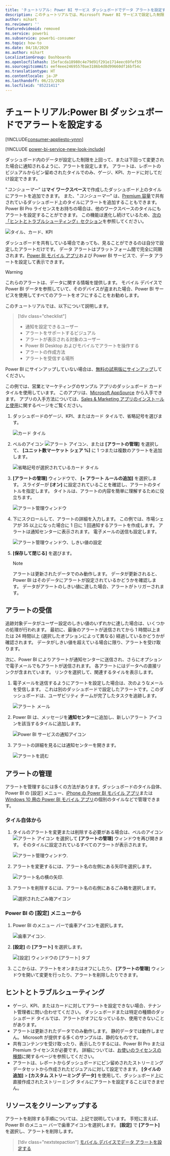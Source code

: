 ```yaml
---
title: 'チュートリアル: Power BI サービス ダッシュボードでデータ アラートを設定する'
description: このチュートリアルでは、Microsoft Power BI サービスで設定した制限を超えてダッシュボード内のデータが変更された場合に通知されるように、アラートを設定する方法について説明します。
author: mihart
ms.reviewer: ''
featuredvideoid: removed
ms.service: powerbi
ms.subservice: powerbi-consumer
ms.topic: how-to
ms.date: 04/18/2020
ms.author: mihart
LocalizationGroup: Dashboards
ms.openlocfilehash: 15efacda18980c4e79d91f291e1714eec69fef59
ms.sourcegitcommit: eef4eee24695570ae3186b4d8d99660df16bf54c
ms.translationtype: HT
ms.contentlocale: ja-JP
ms.lasthandoff: 06/23/2020
ms.locfileid: "85221411"
---
```

# <a name="tutorial-set-alerts-on-power-bi-dashboards"></a>チュートリアル:Power BI ダッシュボードでアラートを設定する

[!INCLUDE[consumer-appliesto-ynnn](../includes/consumer-appliesto-ynnn.md)]

[!INCLUDE [power-bi-service-new-look-include](../includes/power-bi-service-new-look-include.md)]

ダッシュボード内のデータが設定した制限を上回って、または下回って変更された場合に通知されるように、アラートを設定します。 アラートは、レポートのビジュアルからピン留めされたタイルでのみ、ゲージ、KPI、カードに対してだけ設定できます。 

"*コンシューマー*" は**マイ ワークスペース**で作成したダッシュボード上のタイルにアラートを追加できます。 また、"*コンシューマー*" は、[Premium 容量](end-user-license.md)で共有されているダッシュボード上のタイルにアラートを追加することもできます。 Power BI Pro ライセンスをお持ちの場合は、他のワークスペースのタイルにもアラートを設定することができます。
この機能は進化し続けているため、[次の「ヒントとトラブルシューティング」セクション](#tips-and-troubleshooting)を参照してください。

![タイル、カード、KPI](media/end-user-alerts/card-gauge-kpi.png)

ダッシュボードを共有している場合であっても、見ることができるのは自分で設定したアラートだけです。 データ アラートはプラットフォーム間で完全に同期されます。[Power BI モバイル アプリ](mobile/mobile-set-data-alerts-in-the-mobile-apps.md)および Power BI サービスで、データ アラートを設定して表示できます。 

> [!WARNING]
> これらのアラートは、データに関する情報を提供します。 モバイル デバイスで Power BI データを参照していて、そのデバイスが盗まれた場合、Power BI サービスを使用してすべてのアラートをオフにすることをお勧めします。
> 

このチュートリアルでは、以下について説明します。
> [!div class="checklist"]
> * 通知を設定できるユーザー
> * アラートをサポートするビジュアル
> * アラートが表示される対象のユーザー
> * Power BI Desktop およびモバイルでアラートを操作する
> * アラートの作成方法
> * アラートを受信する場所

Power BI にサインアップしていない場合は、[無料の試用版にサインアップ](https://app.powerbi.com/signupredirect?pbi_source=web)してください。

この例では、営業とマーケティングのサンプル アプリのダッシュボード カード タイルを使用しています。 このアプリは、[Microsoft AppSource](https://appsource.microsoft.com) から入手できます。 アプリの入手方法については、[Sales & Marketing アプリのインストールと使用](end-user-app-marketing.md)に関するページをご覧ください。

1. ダッシュボードのゲージ、KPI、またはカード タイルで、省略記号を選びます。
   
   ![カード タイル](media/end-user-alerts/power-bi-cards.png)
2. ベルのアイコン ![アラート アイコン](media/end-user-alerts/power-bi-bell-icon.png)、または **[アラートの管理]** を選択して、 **[ユニット数マーケット シェア %]** に 1 つまたは複数のアラートを追加します。

   ![省略記号が選択されているカード タイル](media/end-user-alerts/power-bi-ellipses.png)

   
1. **[アラートの管理]** ウィンドウで、 **[+ アラート ルールの追加]** を選択します。  スライダーが **[オン]** に設定されていることを確認し、アラートのタイトルを指定します。 タイトルは、アラートの内容を簡単に理解するために役立ちます。
   
   ![アラート管理ウィンドウ](media/end-user-alerts/power-bi-manage-alert.png)
4. 下にスクロールして、アラートの詳細を入力します。  この例では、市場シェアが 35 以上になった場合に 1 日に 1 回通知するアラートを作成します。 アラートは通知センターに表示されます。 電子メールの送信も設定します。
   
   ![アラート管理ウィンドウ、しきい値の設定](media/end-user-alerts/power-bi-manage-alert-details.png)
5. **[保存して閉じる]** を選びます。
 
   > [!NOTE]
   > アラートは更新されたデータでのみ動作します。 データが更新されると、Power BI はそのデータにアラートが設定されているかどうかを確認します。 データがアラートのしきい値に達した場合、アラートがトリガーされます。 
   > 

## <a name="receiving-alerts"></a>アラートの受信
追跡対象データがユーザー設定のしきい値のいずれかに達した場合は、いくつかの処理が行われます。 最初に、最後のアラートが送信されてから 1 時間以上または 24 時間以上 (選択したオプションによって異なる) 経過しているかどうかが確認されます。 データがしきい値を超えている場合に限り、アラートを受け取ります。

次に、Power BI によりアラートが通知センターに送信され、さらにオプションで電子メールでもアラートが送信されます。 各アラートにはデータへの直接リンクが含まれています。 リンクを選択して、関連するタイルを表示します。  

1. 電子メールを送信するようにアラートを設定した場合は、次のようなメールを受信します。 これは別のダッシュボードで設定したアラートです。このダッシュボードは、ユーザビリティ チームが完了したタスクを追跡します。
   
   ![アラート メール](media/end-user-alerts/power-bi-alert-email.png)
2. Power BI は、メッセージを**通知センター**に追加し、新しいアラート アイコンを該当するタイルに追加します。
   
   ![Power BI サービスの通知アイコン](media/end-user-alerts/power-bi-task-alert.png)
3. アラートの詳細を見るには通知センターを開きます。
   
    ![アラートを読む](media/end-user-alerts/power-bi-notification.png)
   
  

## <a name="managing-alerts"></a>アラートの管理

アラートを管理するには多くの方法があります。ダッシュボードのタイル自体、Power BI の [設定] メニュー、[iPhone の Power BI モバイル アプリ](mobile/mobile-set-data-alerts-in-the-mobile-apps.md)または [Windows 10 用の Power BI モバイル アプリ](mobile/mobile-set-data-alerts-in-the-mobile-apps.md)の個別のタイルなどで管理できます。

### <a name="from-the-tile-itself"></a>タイル自体から

1. タイルのアラートを変更または削除する必要がある場合は、ベルのアイコン ![アラート アイコン](media/end-user-alerts/power-bi-bell-icon.png) を選択して **[アラートの管理]** ウィンドウを再び開きます。 そのタイルに設定されているすべてのアラートが表示されます。
   
    ![アラート管理ウィンドウ](media/end-user-alerts/power-bi-manage-alerts.png).
2. アラートを変更するには、アラート名の左側にある矢印を選択します。
   
    ![アラート名の横の矢印](media/end-user-alerts/power-bi-modify-alert.png).
3. アラートを削除するには、アラート名の右側にあるごみ箱を選択します。
   
      ![選択されたごみ箱アイコン](media/end-user-alerts/power-bi-alert-delete.png)

### <a name="from-the-power-bi-settings-menu"></a>Power BI の [設定] メニューから

1. Power BI のメニュー バーで歯車アイコンを選択します。
   
    ![歯車アイコン](media/end-user-alerts/powerbi-gear-icon.png).
2. **[設定]** の **[アラート]** を選択します。
   
    ![[設定] ウィンドウの [アラート] タブ](media/end-user-alerts/power-bi-alert-settings.png)
3. ここからは、アラートをオンまたはオフにしたり、 **[アラートの管理]** ウィンドウを開いて変更を行ったり、アラートを削除したりできます。

## <a name="tips-and-troubleshooting"></a>ヒントとトラブルシューティング 

* ゲージ、KPI、またはカードに対してアラートを設定できない場合、テナント管理者に問い合わせてください。 ダッシュボードまたは特定の種類のダッシュボード タイルでは、アラートがオフになっているか、使用できないことがあります。
* アラートは更新されたデータでのみ動作します。 静的データでは動作しません。 Microsoft が提供する多くのサンプルは、静的なものです。 
* 共有コンテンツを受け取ったり、表示したりするには、Power BI Pro または Premium ライセンスが必要です。 詳細については、[お使いのライセンスの種類](end-user-license.md)に関するページを参照してください。
* アラートは、レポートからダッシュボードにピン留めされたストリーミング データセットから作成されたビジュアルに対して設定できます。 **[タイルの追加]**  >  **[カスタム ストリーミング データ]** を使用して、ダッシュボード上に直接作成されたストリーミング タイルにアラートを設定することはできません。


## <a name="clean-up-resources"></a>リソースをクリーンアップする
アラートを削除する手順については、上記で説明しています。 手短に言えば、Power BI のメニュー バーで歯車アイコンを選択します。 **[設定]** で **[アラート]** を選択し、アラートを削除します。

> [!div class="nextstepaction"]
> [モバイル デバイスでデータ アラートを設定する](mobile/mobile-set-data-alerts-in-the-mobile-apps.md)


